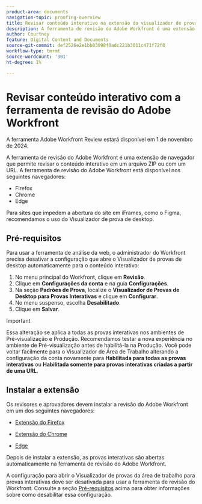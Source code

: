 ```yaml
---
product-area: documents
navigation-topic: proofing-overview
title: Revisar conteúdo interativo na extensão do visualizador de provas web
description: A ferramenta de revisão do Adobe Workfront é uma extensão de navegador que permite revisar o conteúdo interativo em um arquivo ZIP ou com um URL.
author: Courtney
feature: Digital Content and Documents
source-git-commit: def2526e2e1bb83998f0adc221b3011c471f72f8
workflow-type: tm+mt
source-wordcount: '301'
ht-degree: 1%

---
```



# Revisar conteúdo interativo com a ferramenta de revisão do Adobe Workfront

<span class="preview">A ferramenta Adobe Workfront Review estará disponível em 1 de novembro de 2024.</span>

A ferramenta de revisão do Adobe Workfront é uma extensão de navegador que permite revisar o conteúdo interativo em um arquivo ZIP ou com um URL. A ferramenta de revisão do Adobe Workfront está disponível nos seguintes navegadores:

* Firefox
* Chrome
* Edge

Para sites que impedem a abertura do site em iFrames, como o Figma, recomendamos o uso do Visualizador de prova de desktop.

## Pré-requisitos

Para usar a ferramenta de análise da web, o administrador do Workfront precisa desativar a configuração que abre o Visualizador de provas de desktop automaticamente para o conteúdo interativo:

1. No menu principal do Workfront, clique em **Revisão**.
1. Clique em **Configurações da conta** e na guia **Configurações**.
1. Na seção **Padrões de Prova**, localize o **Visualizador de Provas de Desktop para Provas Interativas** e clique em **Configurar**.
1. No menu suspenso, escolha **Desabilitado**.
1. Clique em **Salvar**.

>[!IMPORTANT]
>
>Essa alteração se aplica a todas as provas interativas nos ambientes de Pré-visualização e Produção. Recomendamos testar a nova experiência no ambiente de Pré-visualização antes de habilitá-la na Produção. Você pode voltar facilmente para o Visualizador de Área de Trabalho alterando a configuração da conta novamente para **Habilitada para todas as provas interativas** ou **Habilitada somente para provas interativas criadas a partir de uma URL**.


## Instalar a extensão

Os revisores e aprovadores devem instalar a revisão do Adobe Workfront em um dos seguintes navegadores:

* [Extensão do Firefox](https://addons.mozilla.org/en-US/firefox/addon/adobe-workfront-review-tool/)

* [Extensão do Chrome](https://chromewebstore.google.com/detail/adobe-workfront-review-to/lhdepbgeilldghlfnankdnponhljpgml)

* [Edge](https://microsoftedge.microsoft.com/addons/detail/adobe-workfront-review-to/llhapmaiiddmcamgeapaipjpagnoijen)

Depois de instalar a extensão, as provas interativas são abertas automaticamente na ferramenta de revisão do Adobe Workfront.


A configuração para abrir o Visualizador de provas da área de trabalho para provas interativas deve ser desativada para usar a ferramenta de revisão do Workfront. Consulte a seção [Pré-requisitos](#prerequisites) acima para obter informações sobre como desabilitar essa configuração.



